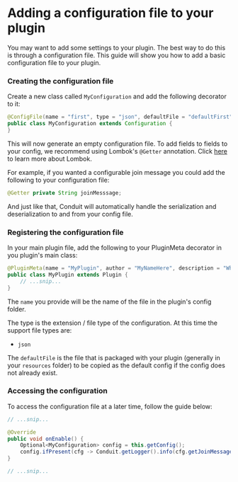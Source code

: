 
# Adding a configuration file to your plugin

You may want to add some settings to your plugin. The best way to do this is through a configuration file. This guide will show you how to add a basic configuration file to your plugin.

### Creating the configuration file

Create a new class called `MyConfiguration` and add the following decorator to it:

```java
@ConfigFile(name = "first", type = "json", defaultFile = "defaultFirst")
public class MyConfiguration extends Configuration {
}
```

This will now generate an empty configuration file. To add fields to fields to your config, we recommend using Lombok's `@Getter` annotation. Click [here](https://projectlombok.org/) to learn more about Lombok.

For example, if you wanted a configurable join message you could add the following to your configuration file:
```java
@Getter private String joinMesssage;
```

And just like that, Conduit will automatically handle the serialization and deserialization to and from your config file.

### Registering the configuration file

In your main plugin file, add the following to your PluginMeta decorator in you plugin's main class:

```java
@PluginMeta(name = "MyPlugin", author = "MyNameHere", description = "What my plugin does", version = "0.0.1", config = MyConfiguration.class)
public class MyPlugin extends Plugin {
    // ...snip...
}
```

The `name` you provide will be the name of the file in the plugin's config folder.

The type is the extension / file type of the configuration. At this time the support file types are:

 - `json`

The `defaultFile` is the file that is packaged with your plugin (generally in your `resources` folder) to be copied as the default config if the config does not already exist.

### Accessing the configuration

To access the configuration file at a later time, follow the guide below:

```java
// ...snip...

@Override
public void onEnable() {
    Optional<MyConfiguration> config = this.getConfig();
    config.ifPresent(cfg -> Conduit.getLogger().info(cfg.getJoinMessage()));
}

// ...snip...
```
